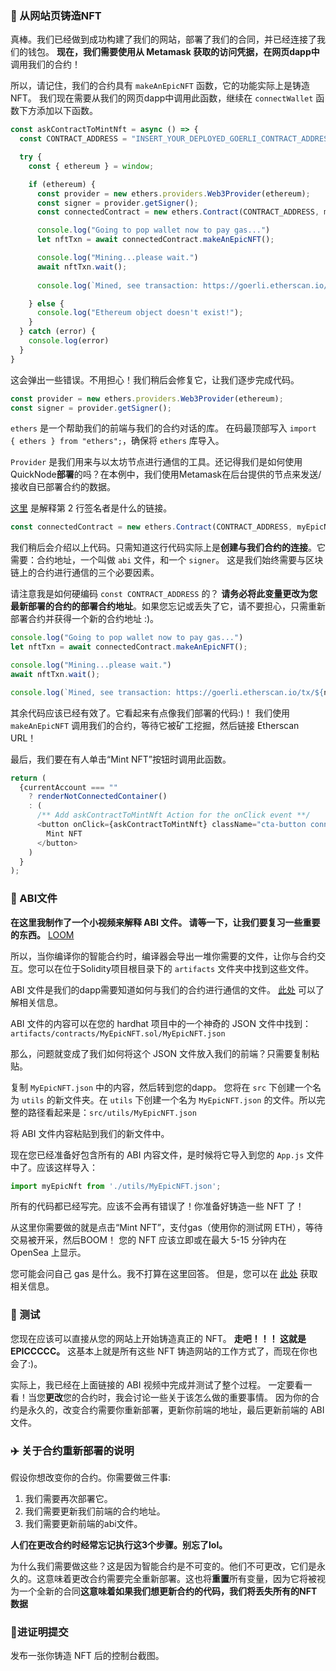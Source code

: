 ### 💚 从网站页铸造NFT

真棒。我们已经做到成功构建了我们的网站，部署了我们的合同，并已经连接了我们的钱包。 **现在，我们需要使用从 Metamask 获取的访问凭据，在网页dapp中**调用我们的合约！

所以，请记住，我们的合约具有 `makeAnEpicNFT` 函数，它的功能实际上是铸造 NFT。 我们现在需要从我们的网页dapp中调用此函数，继续在 `connectWallet` 函数下方添加以下函数。
```javascript
const askContractToMintNft = async () => {
  const CONTRACT_ADDRESS = "INSERT_YOUR_DEPLOYED_GOERLI_CONTRACT_ADDRESS";

  try {
    const { ethereum } = window;

    if (ethereum) {
      const provider = new ethers.providers.Web3Provider(ethereum);
      const signer = provider.getSigner();
      const connectedContract = new ethers.Contract(CONTRACT_ADDRESS, myEpicNft.abi, signer);

      console.log("Going to pop wallet now to pay gas...")
      let nftTxn = await connectedContract.makeAnEpicNFT();

      console.log("Mining...please wait.")
      await nftTxn.wait();
      
      console.log(`Mined, see transaction: https://goerli.etherscan.io/tx/${nftTxn.hash}`);

    } else {
      console.log("Ethereum object doesn't exist!");
    }
  } catch (error) {
    console.log(error)
  }
}
```

这会弹出一些错误。不用担心！我们稍后会修复它，让我们逐步完成代码。
```javascript
const provider = new ethers.providers.Web3Provider(ethereum);
const signer = provider.getSigner();
```
`ethers` 是一个帮助我们的前端与我们的合约对话的库。 
在码最顶部写入 `import { ethers } from "ethers";`，确保将 `ethers` 库导入。

`Provider` 是我们用来与以太坊节点进行通信的工具。还记得我们是如何使用QuickNode**部署**的吗？在本例中，我们使用Metamask在后台提供的节点来发送/接收自已部署合约的数据。

[这里](https://docs.ethers.io/v5/api/signer/#signers) 是解释第 2 行签名者是什么的链接。

```javascript
const connectedContract = new ethers.Contract(CONTRACT_ADDRESS, myEpicNft.abi, signer);
```
我们稍后会介绍以上代码。只需知道这行代码实际上是**创建与我们合约的连接**。它需要：合约地址，一个叫做 `abi` 文件，和一个 `signer`。 这是我们始终需要与区块链上的合约进行通信的三个必要因素。

请注意我是如何硬编码 `const CONTRACT_ADDRESS` 的？ **请务必将此变量更改为您最新部署的合约的部署合约地址**。如果您忘记或丢失了它，请不要担心，只需重新部署合约并获得一个新的合约地址 :)。

```javascript
console.log("Going to pop wallet now to pay gas...")
let nftTxn = await connectedContract.makeAnEpicNFT();

console.log("Mining...please wait.")
await nftTxn.wait();

console.log(`Mined, see transaction: https://goerli.etherscan.io/tx/${nftTxn.hash}`);
```

其余代码应该已经有效了。它看起来有点像我们部署的代码:)！ 我们使用 `makeAnEpicNFT` 调用我们的合约，等待它被矿工挖掘，然后链接 Etherscan URL！

最后，我们要在有人单击“Mint NFT”按钮时调用此函数。
```javascript
return (
  {currentAccount === "" 
    ? renderNotConnectedContainer()
    : (
      /** Add askContractToMintNft Action for the onClick event **/
      <button onClick={askContractToMintNft} className="cta-button connect-wallet-button">
        Mint NFT
      </button>
    )
  }
);
```
### 📂 ABI文件

**在这里我制作了一个小视频来解释 ABI 文件。 请等一下，让我们要复习一些重要的东西。**
[LOOM](https://www.loom.com/share/2d493d687e5e4172ba9d47eeede64a37)

所以，当你编译你的智能合约时，编译器会导出一堆你需要的文件，让你与合约交互。您可以在位于Solidity项目根目录下的 `artifacts` 文件夹中找到这些文件。

ABI 文件是我们的dapp需要知道如何与我们的合约进行通信的文件。 [此处](https://docs.soliditylang.org/en/v0.8.14/abi-spec.html) 可以了解相关信息。

ABI 文件的内容可以在您的 hardhat 项目中的一个神奇的 JSON 文件中找到：
`artifacts/contracts/MyEpicNFT.sol/MyEpicNFT.json`

那么，问题就变成了我们如何将这个 JSON 文件放入我们的前端？只需要复制粘贴。

复制 `MyEpicNFT.json` 中的内容，然后转到您的dapp。 您将在 `src` 下创建一个名为 `utils` 的新文件夹。在 `utils` 下创建一个名为 `MyEpicNFT.json` 的文件。所以完整的路径看起来是：`src/utils/MyEpicNFT.json`

将 ABI 文件内容粘贴到我们的新文件中。

现在您已经准备好包含所有的 ABI 内容文件，是时候将它导入到您的 `App.js` 文件中了。应该这样导入：
```javascript
import myEpicNft from './utils/MyEpicNFT.json';
```

所有的代码都已经写完。应该不会再有错误了！你准备好铸造一些 NFT 了！

从这里你需要做的就是点击“Mint NFT”，支付gas（使用你的测试网 ETH），等待交易被开采，然后BOOM！ 您的 NFT 应该立即或在最大 5-15 分钟内在 OpenSea 上显示。

您可能会问自己 gas 是什么。我不打算在这里回答。 但是，您可以在 [此处](https://ethereum.org/en/developers/docs/gas/) 获取相关信息。

### 🤩 测试

您现在应该可以直接从您的网站上开始铸造真正的 NFT。 **走吧！！！ 这就是 EPICCCCC。** 这基本上就是所有这些 NFT 铸造网站的工作方式了，而现在你也会了:)。

实际上，我已经在上面链接的 ABI 视频中完成并测试了整个过程。 一定要看一看！当您**更改**您的合约时，我会讨论一些关于该怎么做的重要事情。 因为你的合约是永久的，改变合约需要你重新部署，更新你前端的地址，最后更新前端的 ABI 文件。

### ✈️ 关于合约重新部署的说明

假设你想改变你的合约。你需要做三件事:
1. 我们需要再次部署它。
2. 我们需要更新我们前端的合约地址。
3. 我们需要更新前端的abi文件。

**人们在更改合约时经常忘记执行这3个步骤。别忘了lol。**

为什么我们需要做这些？这是因为智能合约是不可变的。他们不可更改，它们是永久的。这意味着更改合约需要完全重新部署。这也将**重置**所有变量，因为它将被视为一个全新的合同**这意味着如果我们想更新合约的代码，我们将丢失所有的NFT数据**

### 🚨进证明提交

发布一张你铸造 NFT 后的控制台截图。






